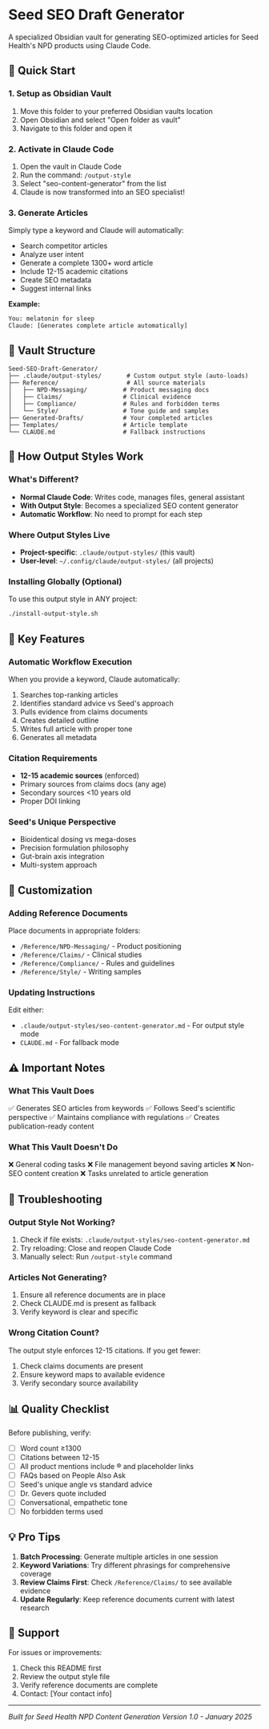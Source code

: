 # Seed SEO Draft Generator

A specialized Obsidian vault for generating SEO-optimized articles for Seed Health's NPD products using Claude Code.

## 🚀 Quick Start

### 1. Setup as Obsidian Vault
1. Move this folder to your preferred Obsidian vaults location
2. Open Obsidian and select "Open folder as vault"
3. Navigate to this folder and open it

### 2. Activate in Claude Code
1. Open the vault in Claude Code
2. Run the command: `/output-style`
3. Select "seo-content-generator" from the list
4. Claude is now transformed into an SEO specialist!

### 3. Generate Articles
Simply type a keyword and Claude will automatically:
- Search competitor articles
- Analyze user intent
- Generate a complete 1300+ word article
- Include 12-15 academic citations
- Create SEO metadata
- Suggest internal links

**Example:**
```
You: melatonin for sleep
Claude: [Generates complete article automatically]
```

## 📁 Vault Structure

```
Seed-SEO-Draft-Generator/
├── .claude/output-styles/       # Custom output style (auto-loads)
├── Reference/                   # All source materials
│   ├── NPD-Messaging/          # Product messaging docs
│   ├── Claims/                 # Clinical evidence
│   ├── Compliance/             # Rules and forbidden terms
│   └── Style/                  # Tone guide and samples
├── Generated-Drafts/           # Your completed articles
├── Templates/                  # Article template
└── CLAUDE.md                   # Fallback instructions
```

## 🎯 How Output Styles Work

### What's Different?
- **Normal Claude Code**: Writes code, manages files, general assistant
- **With Output Style**: Becomes a specialized SEO content generator
- **Automatic Workflow**: No need to prompt for each step

### Where Output Styles Live
- **Project-specific**: `.claude/output-styles/` (this vault)
- **User-level**: `~/.config/claude/output-styles/` (all projects)

### Installing Globally (Optional)
To use this output style in ANY project:
```bash
./install-output-style.sh
```

## 📝 Key Features

### Automatic Workflow Execution
When you provide a keyword, Claude automatically:
1. Searches top-ranking articles
2. Identifies standard advice vs Seed's approach
3. Pulls evidence from claims documents
4. Creates detailed outline
5. Writes full article with proper tone
6. Generates all metadata

### Citation Requirements
- **12-15 academic sources** (enforced)
- Primary sources from claims docs (any age)
- Secondary sources <10 years old
- Proper DOI linking

### Seed's Unique Perspective
- Bioidentical dosing vs mega-doses
- Precision formulation philosophy
- Gut-brain axis integration
- Multi-system approach

## 🔧 Customization

### Adding Reference Documents
Place documents in appropriate folders:
- `/Reference/NPD-Messaging/` - Product positioning
- `/Reference/Claims/` - Clinical studies
- `/Reference/Compliance/` - Rules and guidelines
- `/Reference/Style/` - Writing samples

### Updating Instructions
Edit either:
- `.claude/output-styles/seo-content-generator.md` - For output style mode
- `CLAUDE.md` - For fallback mode

## ⚠️ Important Notes

### What This Vault Does
✅ Generates SEO articles from keywords
✅ Follows Seed's scientific perspective
✅ Maintains compliance with regulations
✅ Creates publication-ready content

### What This Vault Doesn't Do
❌ General coding tasks
❌ File management beyond saving articles
❌ Non-SEO content creation
❌ Tasks unrelated to article generation

## 🐛 Troubleshooting

### Output Style Not Working?
1. Check if file exists: `.claude/output-styles/seo-content-generator.md`
2. Try reloading: Close and reopen Claude Code
3. Manually select: Run `/output-style` command

### Articles Not Generating?
1. Ensure all reference documents are in place
2. Check CLAUDE.md is present as fallback
3. Verify keyword is clear and specific

### Wrong Citation Count?
The output style enforces 12-15 citations. If you get fewer:
1. Check claims documents are present
2. Ensure keyword maps to available evidence
3. Verify secondary source availability

## 📊 Quality Checklist

Before publishing, verify:
- [ ] Word count ≥1300
- [ ] Citations between 12-15
- [ ] All product mentions include ® and placeholder links
- [ ] FAQs based on People Also Ask
- [ ] Seed's unique angle vs standard advice
- [ ] Dr. Gevers quote included
- [ ] Conversational, empathetic tone
- [ ] No forbidden terms used

## 💡 Pro Tips

1. **Batch Processing**: Generate multiple articles in one session
2. **Keyword Variations**: Try different phrasings for comprehensive coverage
3. **Review Claims First**: Check `/Reference/Claims/` to see available evidence
4. **Update Regularly**: Keep reference documents current with latest research

## 📧 Support

For issues or improvements:
1. Check this README first
2. Review the output style file
3. Verify reference documents are complete
4. Contact: [Your contact info]

---

*Built for Seed Health NPD Content Generation*
*Version 1.0 - January 2025*